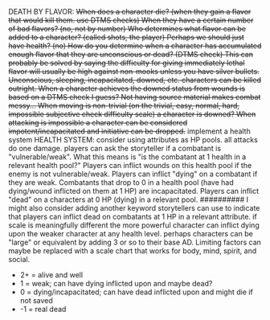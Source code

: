 DEATH BY FLAVOR: ~~When does a character die? (when they gain a flavor that would kill them. use DTMS checks) When they have a certain number of bad flavors? (no, not by number) Who determines what flavor can be added to a character? (called shots, the player) Perhaps we should just have health? (no) How do you determine when a character has accumulated enough flavor that they are unconscious or dead? (DTMS check) This can probably be solved by saying the difficulty for giving immediately lethal flavor will usually be high against non-mooks unless you have silver bullets. Unconscious, sleeping, incapacitated, downed, etc. characters can be killed outright. When a character achieves the downed status from wounds is based on a DTMS check I guess? Not having source material makes combat messy... When moving is non-trivial (on the trivial, easy, normal, hard, impossible subjective check difficulty scale) a character is downed? When attacking is impossible a character can be considered impotent/incapacitated and initiative can be dropped.~~ implement a health system HEALTH SYSTEM: consider using attributes as HP pools. all attacks do one damage. players can ask the storyteller if a combatant is "vulnerable/weak". What this means is "is the combatant at 1 health in a relevant health pool?" Players can inflict wounds on this health pool if the enemy is not vulnerable/weak. Players can inflict "dying" on a combatant if they are weak. Combatants that drop to 0 in a health pool (have had dying/wound inflicted on them at 1 HP) are incapacitated. Players can inflict "dead" on a characters at 0 HP (dying) in a relevant pool. ########## I might also consider adding another keyword storytellers can use to indicate that players can inflict dead on combatants at 1 HP in a relevant attribute. if scale is meaningfully different the more powerful character can inflict dying upon the weaker character at any health level. perhaps characters can be "large" or equivalent by adding 3 or so to their base AD. Limiting factors can maybe be replaced with a scale chart that works for body, mind, spirit, and social.
- 2+ = alive and well
- 1 = weak; can have dying inflicted upon and maybe dead?
- 0 = dying/incapacitated; can have dead inflicted upon and might die if not saved
- -1 = real dead